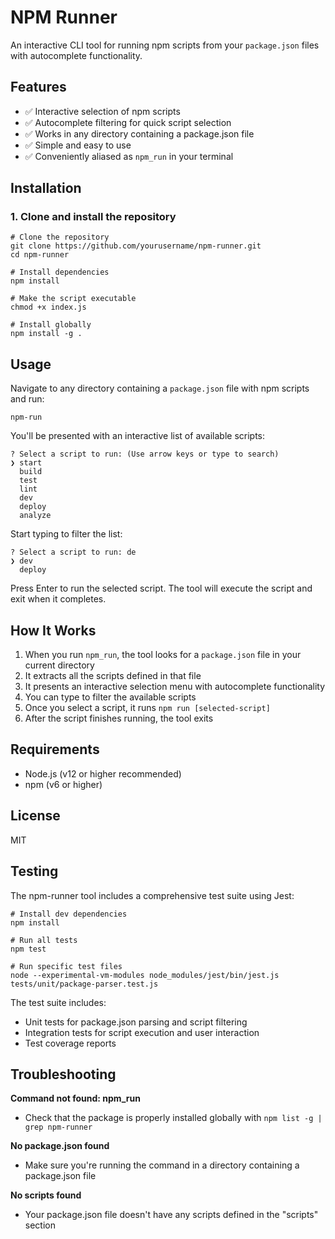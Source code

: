 # NPM Runner

An interactive CLI tool for running npm scripts from your `package.json` files with autocomplete functionality.

## Features

- ✅ Interactive selection of npm scripts
- ✅ Autocomplete filtering for quick script selection
- ✅ Works in any directory containing a package.json file
- ✅ Simple and easy to use
- ✅ Conveniently aliased as `npm_run` in your terminal

## Installation

### 1. Clone and install the repository

```shell script
# Clone the repository
git clone https://github.com/yourusername/npm-runner.git
cd npm-runner

# Install dependencies
npm install

# Make the script executable
chmod +x index.js

# Install globally
npm install -g .
```
## Usage

Navigate to any directory containing a `package.json` file with npm scripts and run:

```shell script
npm-run
```

You'll be presented with an interactive list of available scripts:

```
? Select a script to run: (Use arrow keys or type to search)
❯ start
  build
  test
  lint
  dev
  deploy
  analyze
```

Start typing to filter the list:

```
? Select a script to run: de
❯ dev
  deploy
```

Press Enter to run the selected script. The tool will execute the script and exit when it completes.

## How It Works

1. When you run `npm_run`, the tool looks for a `package.json` file in your current directory
2. It extracts all the scripts defined in that file
3. It presents an interactive selection menu with autocomplete functionality
4. You can type to filter the available scripts
5. Once you select a script, it runs `npm run [selected-script]`
6. After the script finishes running, the tool exits

## Requirements

- Node.js (v12 or higher recommended)
- npm (v6 or higher)

## License

MIT

## Testing

The npm-runner tool includes a comprehensive test suite using Jest:

```shell script
# Install dev dependencies
npm install

# Run all tests
npm test

# Run specific test files
node --experimental-vm-modules node_modules/jest/bin/jest.js tests/unit/package-parser.test.js
```

The test suite includes:
- Unit tests for package.json parsing and script filtering
- Integration tests for script execution and user interaction
- Test coverage reports

## Troubleshooting

**Command not found: npm_run**
- Check that the package is properly installed globally with `npm list -g | grep npm-runner`

**No package.json found**
- Make sure you're running the command in a directory containing a package.json file

**No scripts found**
- Your package.json file doesn't have any scripts defined in the "scripts" section
